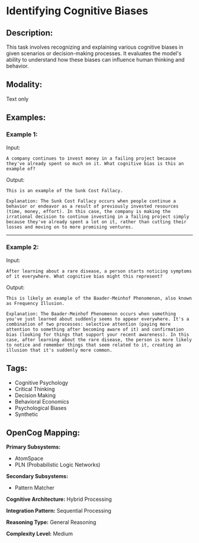# Identifying Cognitive Biases

## Description:
This task involves recognizing and explaining various cognitive biases in given scenarios or decision-making processes. It evaluates the model's ability to understand how these biases can influence human thinking and behavior.

## Modality:
Text only

## Examples:

### Example 1:

Input:

```
A company continues to invest money in a failing project because they've already spent so much on it. What cognitive bias is this an example of?
```

Output:

```
This is an example of the Sunk Cost Fallacy.

Explanation: The Sunk Cost Fallacy occurs when people continue a behavior or endeavor as a result of previously invested resources (time, money, effort). In this case, the company is making the irrational decision to continue investing in a failing project simply because they've already spent a lot on it, rather than cutting their losses and moving on to more promising ventures.
```

---

### Example 2:

Input:

```
After learning about a rare disease, a person starts noticing symptoms of it everywhere. What cognitive bias might this represent?
```

Output:

```
This is likely an example of the Baader-Meinhof Phenomenon, also known as Frequency Illusion.

Explanation: The Baader-Meinhof Phenomenon occurs when something you've just learned about suddenly seems to appear everywhere. It's a combination of two processes: selective attention (paying more attention to something after becoming aware of it) and confirmation bias (looking for things that support your recent awareness). In this case, after learning about the rare disease, the person is more likely to notice and remember things that seem related to it, creating an illusion that it's suddenly more common.
```

## Tags:
- Cognitive Psychology
- Critical Thinking
- Decision Making
- Behavioral Economics
- Psychological Biases
- Synthetic

## OpenCog Mapping:

**Primary Subsystems:**
- AtomSpace
- PLN (Probabilistic Logic Networks)

**Secondary Subsystems:**
- Pattern Matcher

**Cognitive Architecture:** Hybrid Processing

**Integration Pattern:** Sequential Processing

**Reasoning Type:** General Reasoning

**Complexity Level:** Medium